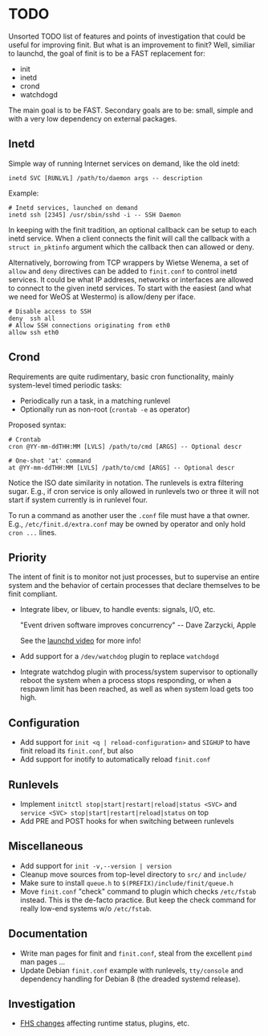 TODO
====

Unsorted TODO list of features and points of investigation that could be
useful for improving finit.  But what is an improvement to finit?  Well,
similiar to launchd, the goal of finit is to be a FAST replacement for:

  * init
  * inetd
  * crond
  * watchdogd

The main goal is to be FAST. Secondary goals are to be: small, simple
and with a very low dependency on external packages.


Inetd
-----

Simple way of running Internet services on demand, like the old inetd:

    inetd SVC [RUNLVL] /path/to/daemon args -- description

Example:

    # Inetd services, launched on demand
    inetd ssh [2345] /usr/sbin/sshd -i -- SSH Daemon

In keeping with the finit tradition, an optional callback can be setup
to each inetd service.  When a client connects the finit will call the
callback with a `struct in_pktinfo` argument which the callback then can
allowed or deny.

Alternatively, borrowing from TCP wrappers by Wietse Wenema, a set of
`allow` and `deny` directives can be added to `finit.conf` to control
inetd services.  It could be what IP addreses, networks or interfaces
are allowed to connect to the given inetd services.  To start with the
easiest (and what we need for WeOS at Westermo) is allow/deny per iface.

    # Disable access to SSH
    deny  ssh all
    # Allow SSH connections originating from eth0
    allow ssh eth0


Crond
-----

Requirements are quite rudimentary, basic cron functionality, mainly
system-level timed periodic tasks:

  * Periodically run a task, in a matching runlevel
  * Optionally run as non-root (`crontab -e` as operator)

Proposed syntax:

    # Crontab
    cron @YY-mm-ddTHH:MM [LVLS] /path/to/cmd [ARGS] -- Optional descr
    
    # One-shot 'at' command
    at @YY-mm-ddTHH:MM [LVLS] /path/to/cmd [ARGS] -- Optional descr

Notice the ISO date similarity in notation.  The runlevels is extra
filtering sugar.  E.g., if cron service is only allowed in runlevels two
or three it will not start if system currently is in runlevel four.

To run a command as another user the `.conf` file must have a that
owner.  E.g., `/etc/finit.d/extra.conf` may be owned by operator and
only hold `cron ...` lines.


Priority
--------

The intent of finit is to monitor not just processes, but to supervise
an entire system and the behavior of certain processes that declare
themselves to be finit compliant.

  * Integrate libev, or libuev, to handle events: signals, I/O, etc.

    "Event driven software improves concurrency" -- Dave Zarzycki, Apple

    See the [launchd video](http://www.youtube.com/watch?v=cD_s6Fjdri8)
    for more info!
  * Add support for a `/dev/watchdog` plugin to replace `watchdogd`
  * Integrate watchdog plugin with process/system supervisor to optionally
    reboot the system when a process stops responding, or when a respawn
    limit has been reached, as well as when system load gets too high.


Configuration
-------------

  * Add support for `init <q | reload-configuration>` and `SIGHUP` to
    have finit reload its `finit.conf`, but also
  * Add support for inotify to automatically reload `finit.conf`


Runlevels
---------

  * Implement `initctl stop|start|restart|reload|status <SVC>` and
    `service <SVC> stop|start|restart|reload|status` on top
  * Add PRE and POST hooks for when switching between runlevels


Miscellaneous
-------------

  * Add support for `init -v,--version | version`
  * Cleanup move sources from top-level directory to `src/` and `include/`
  * Make sure to install `queue.h` to `$(PREFIX)/include/finit/queue.h`
  * Move `finit.conf` "check" command to plugin which checks `/etc/fstab`
    instead.  This is the de-facto practice.  But keep the check command
    for really low-end systems w/o `/etc/fstab`.


Documentation
-------------

  * Write man pages for finit and `finit.conf`, steal from the excellent
    `pimd` man pages ...
  * Update Debian `finit.conf` example with runlevels, `tty/console` and
    dependency handling for Debian 8 (the dreaded systemd release).


Investigation
-------------

  * [FHS changes](http://askubuntu.com/questions/57297/why-has-var-run-been-migrated-to-run)
    affecting runtime status, plugins, etc.

